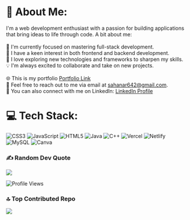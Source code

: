 # 💫 About Me:
I'm a web development enthusiast with a passion for building applications that bring ideas to life through code.
A bit about me:<br>
<br>🌱 I'm currently focused on mastering full-stack development.
<br>🌿 I have a keen interest in both frontend and backend development.<br>
🚀 I love exploring new technologies and frameworks to sharpen my skills.<br>
💡 I'm always excited to collaborate and take on new projects.<br>
<br>🌐 This is my portfolio [Portfolio Link](https://sahanar-portfolio.netlify.app/)
<br>📧 Feel free to reach out to me via email at sahanar642@gmail.com.
<br>🔗 You can also connect with me on LinkedIn: [LinkedIn Profile](https://www.linkedin.com/in/sahanar6402/)
<br>

# 💻 Tech Stack:
![CSS3](https://img.shields.io/badge/css3-%231572B6.svg?style=flat&logo=css3&logoColor=white) 
![JavaScript](https://img.shields.io/badge/javascript-%23323330.svg?style=flat&logo=javascript&logoColor=%23F7DF1E) 
![HTML5](https://img.shields.io/badge/html5-%23E34F26.svg?style=flat&logo=html5&logoColor=white)
![Java](https://img.shields.io/badge/java-%23ED8B00.svg?style=flat&logo=openjdk&logoColor=white) 
![C++](https://img.shields.io/badge/c++-%2300599C.svg?style=flat&logo=c%2B%2B&logoColor=white)
![Vercel](https://img.shields.io/badge/vercel-%23000000.svg?style=flat&logo=vercel&logoColor=white) 
![Netlify](https://img.shields.io/badge/netlify-%23000000.svg?style=flat&logo=netlify&logoColor=#00C7B7)
![MySQL](https://img.shields.io/badge/mysql-4479A1.svg?style=flat&logo=mysql&logoColor=white)
![Canva](https://img.shields.io/badge/Canva-%2300C4CC.svg?style=flat&logo=Canva&logoColor=white) 

### ✍ Random Dev Quote
![](https://quotes-github-readme.vercel.app/api?type=horizontal&theme=tokyonight)

![Profile Views](https://komarev.com/ghpvc/?username=SahanaR642&color=blue&style=flat-square)

### 🔝 Top Contributed Repo
![](https://github-contributor-stats.vercel.app/api?username=SahanaR642&limit=5&theme=dark&combine_all_yearly_contributions=true)

<!-- Proudly created with GPRM ( https://gprm.itsvg.in ) -->
